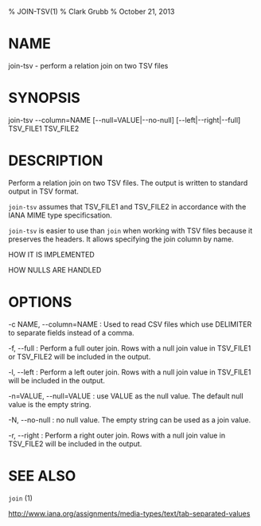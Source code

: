 % JOIN-TSV(1)
% Clark Grubb
% October 21, 2013


# NAME

join-tsv - perform a relation join on two TSV files

# SYNOPSIS

join-tsv --column=NAME [--null=VALUE|--no-null] [--left|--right|--full] TSV\_FILE1 TSV\_FILE2

# DESCRIPTION

Perform a relation join on two TSV files.  The output is written to standard output in TSV format.

`join-tsv` assumes that TSV\_FILE1 and TSV\_FILE2 in accordance with the IANA MIME type specificsation.

`join-tsv` is easier to use than `join` when working with TSV files because it preserves the headers.  It allows specifying the join column by name.

HOW IT IS IMPLEMENTED

HOW NULLS ARE HANDLED

# OPTIONS

-c NAME, \--column=NAME
: Used to read CSV files which use DELIMITER to separate fields instead of a comma.

-f, \--full
: Perform a full outer join.  Rows with a null join value in TSV\_FILE1 or TSV_FILE2 will be included in the output.  

-l, \--left
: Perform a left outer join.  Rows with a null join value in TSV\_FILE1 will be included in the output.

-n=VALUE, \--null=VALUE
: use VALUE as the null value.  The default null value is the empty string.

-N, \--no-null
: no null value.  The empty string can be used as a join value.

-r, \--right
: Perform a right outer join.  Rows with a null join value in TSV\_FILE2 will be included in the output.

# SEE ALSO

`join` (1)

http://www.iana.org/assignments/media-types/text/tab-separated-values
